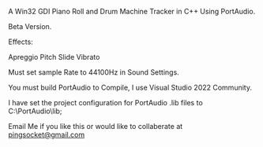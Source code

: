 A Win32 GDI Piano Roll and Drum Machine Tracker in C++ Using PortAudio.



Beta Version.

Effects:

Apreggio
Pitch Slide
Vibrato


Must set sample Rate to 44100Hz in Sound Settings.

You must build PortAudio to Compile, I use Visual Studio 2022 Community.

I have set the project configuration for PortAudio .lib files to C:\PortAudio\lib;

Email Me if you like this or would like to collaberate at pingsocket@gmail.com
